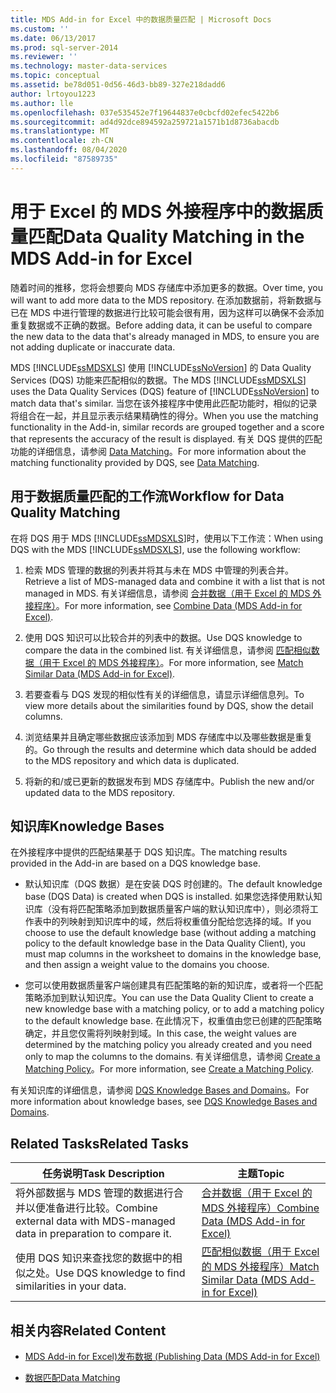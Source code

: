 ```yaml
---
title: MDS Add-in for Excel 中的数据质量匹配 | Microsoft Docs
ms.custom: ''
ms.date: 06/13/2017
ms.prod: sql-server-2014
ms.reviewer: ''
ms.technology: master-data-services
ms.topic: conceptual
ms.assetid: be78d051-0d56-46d3-bb89-327e218dadd6
author: lrtoyou1223
ms.author: lle
ms.openlocfilehash: 037e535452e7f19644837e0cbcfd02efec5422b6
ms.sourcegitcommit: ad4d92dce894592a259721a1571b1d8736abacdb
ms.translationtype: MT
ms.contentlocale: zh-CN
ms.lasthandoff: 08/04/2020
ms.locfileid: "87589735"
---
```

# <a name="data-quality-matching-in-the-mds-add-in-for-excel"></a><span data-ttu-id="547a4-102">用于 Excel 的 MDS 外接程序中的数据质量匹配</span><span class="sxs-lookup"><span data-stu-id="547a4-102">Data Quality Matching in the MDS Add-in for Excel</span></span>
  <span data-ttu-id="547a4-103">随着时间的推移，您将会想要向 MDS 存储库中添加更多的数据。</span><span class="sxs-lookup"><span data-stu-id="547a4-103">Over time, you will want to add more data to the MDS repository.</span></span> <span data-ttu-id="547a4-104">在添加数据前，将新数据与已在 MDS 中进行管理的数据进行比较可能会很有用，因为这样可以确保不会添加重复数据或不正确的数据。</span><span class="sxs-lookup"><span data-stu-id="547a4-104">Before adding data, it can be useful to compare the new data to the data that's already managed in MDS, to ensure you are not adding duplicate or inaccurate data.</span></span>  
  
 <span data-ttu-id="547a4-105">MDS [!INCLUDE[ssMDSXLS](../../includes/ssmdsxls-md.md)] 使用 [!INCLUDE[ssNoVersion](../../includes/ssnoversion-md.md)] 的 Data Quality Services (DQS) 功能来匹配相似的数据。</span><span class="sxs-lookup"><span data-stu-id="547a4-105">The MDS [!INCLUDE[ssMDSXLS](../../includes/ssmdsxls-md.md)] uses the Data Quality Services (DQS) feature of [!INCLUDE[ssNoVersion](../../includes/ssnoversion-md.md)] to match data that's similar.</span></span> <span data-ttu-id="547a4-106">当您在该外接程序中使用此匹配功能时，相似的记录将组合在一起，并且显示表示结果精确性的得分。</span><span class="sxs-lookup"><span data-stu-id="547a4-106">When you use the matching functionality in the Add-in, similar records are grouped together and a score that represents the accuracy of the result is displayed.</span></span> <span data-ttu-id="547a4-107">有关 DQS 提供的匹配功能的详细信息，请参阅 [Data Matching](../../data-quality-services/data-matching.md)。</span><span class="sxs-lookup"><span data-stu-id="547a4-107">For more information about the matching functionality provided by DQS, see [Data Matching](../../data-quality-services/data-matching.md).</span></span>  
  
## <a name="workflow-for-data-quality-matching"></a><span data-ttu-id="547a4-108">用于数据质量匹配的工作流</span><span class="sxs-lookup"><span data-stu-id="547a4-108">Workflow for Data Quality Matching</span></span>  
 <span data-ttu-id="547a4-109">在将 DQS 用于 MDS [!INCLUDE[ssMDSXLS](../../includes/ssmdsxls-md.md)]时，使用以下工作流：</span><span class="sxs-lookup"><span data-stu-id="547a4-109">When using DQS with the MDS [!INCLUDE[ssMDSXLS](../../includes/ssmdsxls-md.md)], use the following workflow:</span></span>  
  
1.  <span data-ttu-id="547a4-110">检索 MDS 管理的数据的列表并将其与未在 MDS 中管理的列表合并。</span><span class="sxs-lookup"><span data-stu-id="547a4-110">Retrieve a list of MDS-managed data and combine it with a list that is not managed in MDS.</span></span> <span data-ttu-id="547a4-111">有关详细信息，请参阅 [合并数据（用于 Excel 的 MDS 外接程序）](combine-data-mds-add-in-for-excel.md)。</span><span class="sxs-lookup"><span data-stu-id="547a4-111">For more information, see [Combine Data &#40;MDS Add-in for Excel&#41;](combine-data-mds-add-in-for-excel.md).</span></span>  
  
2.  <span data-ttu-id="547a4-112">使用 DQS 知识可以比较合并的列表中的数据。</span><span class="sxs-lookup"><span data-stu-id="547a4-112">Use DQS knowledge to compare the data in the combined list.</span></span> <span data-ttu-id="547a4-113">有关详细信息，请参阅 [匹配相似数据（用于 Excel 的 MDS 外接程序）](match-similar-data-mds-add-in-for-excel.md)。</span><span class="sxs-lookup"><span data-stu-id="547a4-113">For more information, see [Match Similar Data &#40;MDS Add-in for Excel&#41;](match-similar-data-mds-add-in-for-excel.md).</span></span>  
  
3.  <span data-ttu-id="547a4-114">若要查看与 DQS 发现的相似性有关的详细信息，请显示详细信息列。</span><span class="sxs-lookup"><span data-stu-id="547a4-114">To view more details about the similarities found by DQS, show the detail columns.</span></span>  
  
4.  <span data-ttu-id="547a4-115">浏览结果并且确定哪些数据应该添加到 MDS 存储库中以及哪些数据是重复的。</span><span class="sxs-lookup"><span data-stu-id="547a4-115">Go through the results and determine which data should be added to the MDS repository and which data is duplicated.</span></span>  
  
5.  <span data-ttu-id="547a4-116">将新的和/或已更新的数据发布到 MDS 存储库中。</span><span class="sxs-lookup"><span data-stu-id="547a4-116">Publish the new and/or updated data to the MDS repository.</span></span>  
  
## <a name="knowledge-bases"></a><span data-ttu-id="547a4-117">知识库</span><span class="sxs-lookup"><span data-stu-id="547a4-117">Knowledge Bases</span></span>  
 <span data-ttu-id="547a4-118">在外接程序中提供的匹配结果基于 DQS 知识库。</span><span class="sxs-lookup"><span data-stu-id="547a4-118">The matching results provided in the Add-in are based on a DQS knowledge base.</span></span>  
  
-   <span data-ttu-id="547a4-119">默认知识库（DQS 数据）是在安装 DQS 时创建的。</span><span class="sxs-lookup"><span data-stu-id="547a4-119">The default knowledge base (DQS Data) is created when DQS is installed.</span></span> <span data-ttu-id="547a4-120">如果您选择使用默认知识库（没有将匹配策略添加到数据质量客户端的默认知识库中），则必须将工作表中的列映射到知识库中的域，然后将权重值分配给您选择的域。</span><span class="sxs-lookup"><span data-stu-id="547a4-120">If you choose to use the default knowledge base (without adding a matching policy to the default knowledge base in the Data Quality Client), you must map columns in the worksheet to domains in the knowledge base, and then assign a weight value to the domains you choose.</span></span>  
  
-   <span data-ttu-id="547a4-121">您可以使用数据质量客户端创建具有匹配策略的新的知识库，或者将一个匹配策略添加到默认知识库。</span><span class="sxs-lookup"><span data-stu-id="547a4-121">You can use the Data Quality Client to create a new knowledge base with a matching policy, or to add a matching policy to the default knowledge base.</span></span> <span data-ttu-id="547a4-122">在此情况下，权重值由您已创建的匹配策略确定，并且您仅需将列映射到域。</span><span class="sxs-lookup"><span data-stu-id="547a4-122">In this case, the weight values are determined by the matching policy you already created and you need only to map the columns to the domains.</span></span> <span data-ttu-id="547a4-123">有关详细信息，请参阅 [Create a Matching Policy](../../data-quality-services/create-a-matching-policy.md)。</span><span class="sxs-lookup"><span data-stu-id="547a4-123">For more information, see [Create a Matching Policy](../../data-quality-services/create-a-matching-policy.md).</span></span>  
  
 <span data-ttu-id="547a4-124">有关知识库的详细信息，请参阅 [DQS Knowledge Bases and Domains](../../data-quality-services/dqs-knowledge-bases-and-domains.md)。</span><span class="sxs-lookup"><span data-stu-id="547a4-124">For more information about knowledge bases, see [DQS Knowledge Bases and Domains](../../data-quality-services/dqs-knowledge-bases-and-domains.md).</span></span>  
  
## <a name="related-tasks"></a><span data-ttu-id="547a4-125">Related Tasks</span><span class="sxs-lookup"><span data-stu-id="547a4-125">Related Tasks</span></span>  
  
|<span data-ttu-id="547a4-126">任务说明</span><span class="sxs-lookup"><span data-stu-id="547a4-126">Task Description</span></span>|<span data-ttu-id="547a4-127">主题</span><span class="sxs-lookup"><span data-stu-id="547a4-127">Topic</span></span>|  
|----------------------|-----------|  
|<span data-ttu-id="547a4-128">将外部数据与 MDS 管理的数据进行合并以便准备进行比较。</span><span class="sxs-lookup"><span data-stu-id="547a4-128">Combine external data with MDS-managed data in preparation to compare it.</span></span>|[<span data-ttu-id="547a4-129">合并数据（用于 Excel 的 MDS 外接程序）</span><span class="sxs-lookup"><span data-stu-id="547a4-129">Combine Data &#40;MDS Add-in for Excel&#41;</span></span>](combine-data-mds-add-in-for-excel.md)|  
|<span data-ttu-id="547a4-130">使用 DQS 知识来查找您的数据中的相似之处。</span><span class="sxs-lookup"><span data-stu-id="547a4-130">Use DQS knowledge to find similarities in your data.</span></span>|[<span data-ttu-id="547a4-131">匹配相似数据（用于 Excel 的 MDS 外接程序）</span><span class="sxs-lookup"><span data-stu-id="547a4-131">Match Similar Data &#40;MDS Add-in for Excel&#41;</span></span>](match-similar-data-mds-add-in-for-excel.md)|  
  
## <a name="related-content"></a><span data-ttu-id="547a4-132">相关内容</span><span class="sxs-lookup"><span data-stu-id="547a4-132">Related Content</span></span>  
  
-   [<span data-ttu-id="547a4-133">MDS Add-in for Excel&#41;发布数据 &#40;</span><span class="sxs-lookup"><span data-stu-id="547a4-133">Publishing Data &#40;MDS Add-in for Excel&#41;</span></span>](overview-importing-data-from-excel-mds-add-in-for-excel.md)  
  
-   [<span data-ttu-id="547a4-134">数据匹配</span><span class="sxs-lookup"><span data-stu-id="547a4-134">Data Matching</span></span>](../../data-quality-services/data-matching.md)  
  
  
